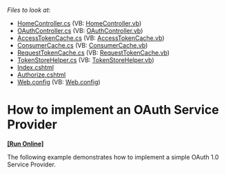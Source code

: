 <!-- default file list -->
*Files to look at*:

* [HomeController.cs](./CS/WebSite/Controllers/HomeController.cs) (VB: [HomeController.vb](./VB/WebSite/Controllers/HomeController.vb))
* [OAuthController.cs](./CS/WebSite/Controllers/OAuthController.cs) (VB: [OAuthController.vb](./VB/WebSite/Controllers/OAuthController.vb))
* [AccessTokenCache.cs](./CS/WebSite/OAuth/AccessTokenCache.cs) (VB: [AccessTokenCache.vb](./VB/WebSite/OAuth/AccessTokenCache.vb))
* [ConsumerCache.cs](./CS/WebSite/OAuth/ConsumerCache.cs) (VB: [ConsumerCache.vb](./VB/WebSite/OAuth/ConsumerCache.vb))
* [RequestTokenCache.cs](./CS/WebSite/OAuth/RequestTokenCache.cs) (VB: [RequestTokenCache.vb](./VB/WebSite/OAuth/RequestTokenCache.vb))
* [TokenStoreHelper.cs](./CS/WebSite/OAuth/TokenStoreHelper.cs) (VB: [TokenStoreHelper.vb](./VB/WebSite/OAuth/TokenStoreHelper.vb))
* [Index.cshtml](./CS/WebSite/Views/Home/Index.cshtml)
* [Authorize.cshtml](./CS/WebSite/Views/OAuth/Authorize.cshtml)
* [Web.config](./CS/WebSite/Web.config) (VB: [Web.config](./VB/WebSite/Web.config))
<!-- default file list end -->
# How to implement an OAuth Service Provider
<!-- run online -->
**[[Run Online]](https://codecentral.devexpress.com/e20023/)**
<!-- run online end -->


<p>The following example demonstrates how to implement a simple OAuth 1.0 Service Provider.</p>

<br/>


